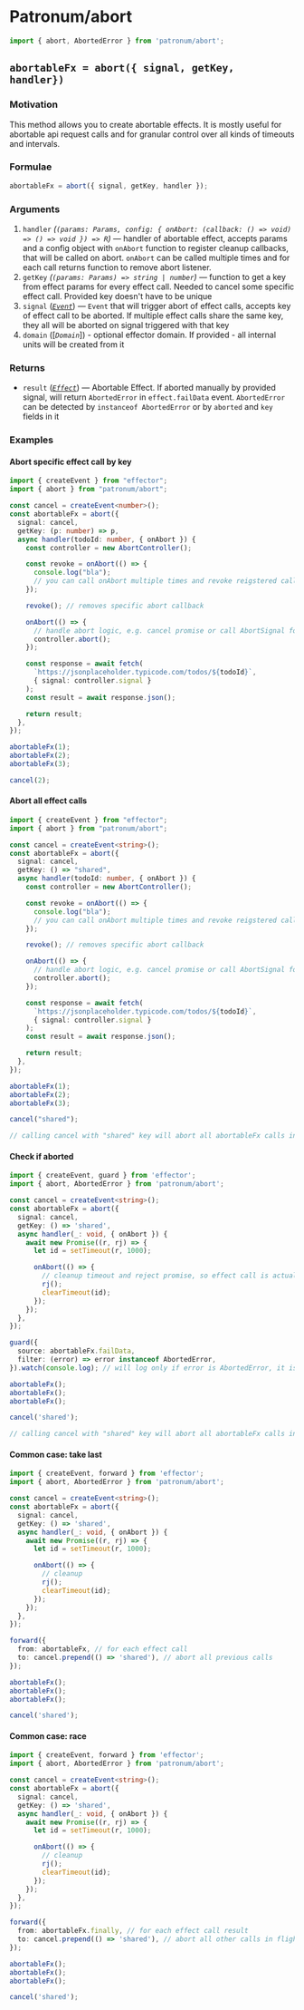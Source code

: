 # Patronum/abort

```ts
import { abort, AbortedError } from 'patronum/abort';
```

## `abortableFx = abort({ signal, getKey, handler})`

### Motivation

This method allows you to create abortable effects. It is mostly useful for abortable api request calls and for granular control over all kinds of timeouts and intervals.

### Formulae

```ts
abortableFx = abort({ signal, getKey, handler });
```

### Arguments

1. `handler` _(`(params: Params, config: { onAbort: (callback: () => void) => () => void }) => R`)_ — handler of abortable effect, accepts params and a config object with `onAbort` function to register cleanup callbacks, that will be called on abort. `onAbort` can be called multiple times and for each call returns function to remove abort listener.
2. `getKey` _(`(params: Params) => string | number`)_ — function to get a key from effect params for every effect call. Needed to cancel some specific effect call. Provided key doesn't have to be unique
3. `signal` ([_`Event`_]) — `Event` that will trigger abort of effect calls, accepts key of effect call to be aborted. If multiple effect calls share the same key, they all will be aborted on signal triggered with that key
4. `domain` ([_`Domain`_]) - optional effector domain. If provided - all internal units will be created from it

### Returns

- `result` ([_`Effect`_]) — Abortable Effect. If aborted manually by provided signal, will return `AbortedError` in `effect.failData` event. `AbortedError` can be detected by `instanceof AbortedError` or by `aborted` and `key` fields in it

[_`event`_]: https://effector.dev/docs/api/effector/event
[_`effect`_]: https://effector.dev/docs/api/effector/effect

### Examples

#### Abort specific effect call by key

```ts
import { createEvent } from "effector";
import { abort } from "patronum/abort";

const cancel = createEvent<number>();
const abortableFx = abort({
  signal: cancel,
  getKey: (p: number) => p,
  async handler(todoId: number, { onAbort }) {
    const controller = new AbortController();

    const revoke = onAbort(() => {
      console.log("bla");
      // you can call onAbort multiple times and revoke reigstered callbacks
    });

    revoke(); // removes specific abort callback

    onAbort(() => {
      // handle abort logic, e.g. cancel promise or call AbortSignal for fetch
      controller.abort();
    });

    const response = await fetch(
      `https://jsonplaceholder.typicode.com/todos/${todoId}`,
      { signal: controller.signal }
    );
    const result = await response.json();

    return result;
  },
});

abortableFx(1);
abortableFx(2);
abortableFx(3);

cancel(2);
```

#### Abort all effect calls

```ts
import { createEvent } from "effector";
import { abort } from "patronum/abort";

const cancel = createEvent<string>();
const abortableFx = abort({
  signal: cancel,
  getKey: () => "shared",
  async handler(todoId: number, { onAbort }) {
    const controller = new AbortController();

    const revoke = onAbort(() => {
      console.log("bla");
      // you can call onAbort multiple times and revoke reigstered callbacks
    });

    revoke(); // removes specific abort callback

    onAbort(() => {
      // handle abort logic, e.g. cancel promise or call AbortSignal for fetch
      controller.abort();
    });

    const response = await fetch(
      `https://jsonplaceholder.typicode.com/todos/${todoId}`,
      { signal: controller.signal }
    );
    const result = await response.json();

    return result;
  },
});

abortableFx(1);
abortableFx(2);
abortableFx(3);

cancel("shared");

// calling cancel with "shared" key will abort all abortableFx calls in fly with AbortedError
```
#### Check if aborted

```ts
import { createEvent, guard } from 'effector';
import { abort, AbortedError } from 'patronum/abort';

const cancel = createEvent<string>();
const abortableFx = abort({
  signal: cancel,
  getKey: () => 'shared',
  async handler(_: void, { onAbort }) {
    await new Promise((r, rj) => {
      let id = setTimeout(r, 1000);

      onAbort(() => {
        // cleanup timeout and reject promise, so effect call is actually aborted
        rj();
        clearTimeout(id);
      });
    });
  },
});

guard({
  source: abortableFx.failData,
  filter: (error) => error instanceof AbortedError,
}).watch(console.log); // will log only if error is AbortedError, it is possible to check the key of the aborted calls like `error.key`

abortableFx();
abortableFx();
abortableFx();

cancel('shared');

// calling cancel with "shared" key will abort all abortableFx calls in fly with AbortedError
```

#### Common case: take last

```ts
import { createEvent, forward } from 'effector';
import { abort, AbortedError } from 'patronum/abort';

const cancel = createEvent<string>();
const abortableFx = abort({
  signal: cancel,
  getKey: () => 'shared',
  async handler(_: void, { onAbort }) {
    await new Promise((r, rj) => {
      let id = setTimeout(r, 1000);

      onAbort(() => {
        // cleanup
        rj();
        clearTimeout(id);
      });
    });
  },
});

forward({
  from: abortableFx, // for each effect call
  to: cancel.prepend(() => 'shared'), // abort all previous calls
});

abortableFx();
abortableFx();
abortableFx();

cancel('shared');
```

#### Common case: race

```ts
import { createEvent, forward } from 'effector';
import { abort, AbortedError } from 'patronum/abort';

const cancel = createEvent<string>();
const abortableFx = abort({
  signal: cancel,
  getKey: () => 'shared',
  async handler(_: void, { onAbort }) {
    await new Promise((r, rj) => {
      let id = setTimeout(r, 1000);

      onAbort(() => {
        // cleanup
        rj();
        clearTimeout(id);
      });
    });
  },
});

forward({
  from: abortableFx.finally, // for each effect call result
  to: cancel.prepend(() => 'shared'), // abort all other calls in flight
});

abortableFx();
abortableFx();
abortableFx();

cancel('shared');
```


